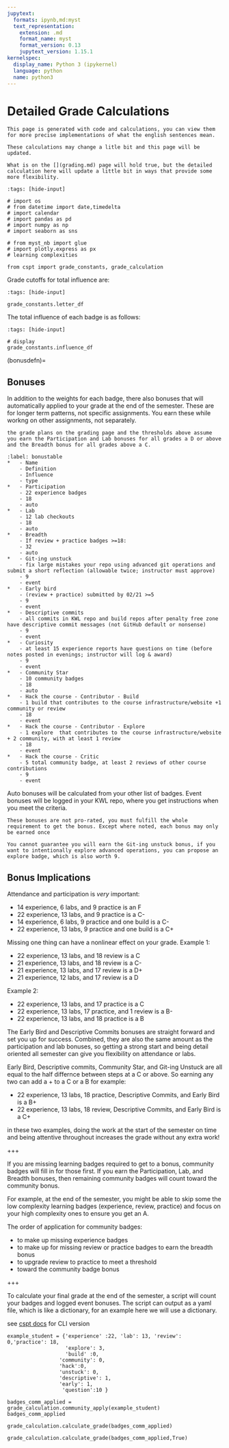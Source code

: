 ```yaml
---
jupytext:
  formats: ipynb,md:myst
  text_representation:
    extension: .md
    format_name: myst
    format_version: 0.13
    jupytext_version: 1.15.1
kernelspec:
  display_name: Python 3 (ipykernel)
  language: python
  name: python3
---
```


# Detailed Grade Calculations 

```{important} 
This page is generated with code and calculations, you can view them for more precise implementations of what the english sentences mean. 
```

```{warning}
These calculations may change a litle bit and this page will be updated. 

What is on the [](grading.md) page will hold true, but the detailed calculation here will update a little bit in ways that provide some more flexibility. 
```

```{code-cell} ipython3
:tags: [hide-input]

# import os
# from datetime import date,timedelta
# import calendar
# import pandas as pd
# import numpy as np
# import seaborn as sns

# from myst_nb import glue
# import plotly.express as px
# learning complexities

from cspt import grade_constants, grade_calculation
```

Grade cutoffs for total influence are:

```{code-cell} ipython3
:tags: [hide-input]

grade_constants.letter_df
```

The total influence of each badge is as follows:

```{code-cell} ipython3
:tags: [hide-input]

# display
grade_constants.influence_df
```

(bonusdefn)=
## Bonuses

In addition to the weights for each badge, there also bonuses that will automatically applied to your grade at the end of the semester.  These are for longer term patterns, not specific assignments.  You earn these while workng on other assignments, not separately. 

```{important}
the grade plans on the grading page and the thresholds above assume you earn the Participation and Lab bonuses for all grades a D or above and the Breadth bonus for all grades above a C.  

```

```{list-table}
:label: bonustable
*   - Name
    - Definition
    - Influence
    - type
*   - Participation
    - 22 experience badges
    - 18
    - auto
*   - Lab
    - 12 lab checkouts
    - 18
    - auto
*   - Breadth
    - If review + practice badges >=18:
    - 32
    - auto
*   - Git-ing unstuck 
    - fix large mistakes your repo using advanced git operations and submit a short reflection (allowable twice; instructor must approve)
    - 9
    - event
*   - Early bird
    - (review + practice) submitted by 02/21 >=5
    - 9
    - event
*   - Descriptive commits
    - all commits in KWL repo and build repos after penalty free zone have descriptive commit messages (not GitHub default or nonsense)
    - 9
    - event
*   - Curiosity
    - at least 15 experience reports have questions on time (before notes posted in evenings; instructor will log & award)
    - 9
    - event 
*   - Community Star
    - 10 community badges
    - 18
    - auto
*   - Hack the course - Contributor - Build
    - 1 build that contributes to the course infrastructure/website +1 community or review
    - 18
    - event
*   - Hack the course - Contributor - Explore
    - 1 explore  that contributes to the course infrastructure/website + 2 community, with at least 1 review
    - 18
    - event
*   - Hack the course - Critic
    - 5 total community badge, at least 2 reviews of other course contributions
    - 9
    - event
```

Auto bonuses will be calculated from your other list of badges.  Event bonuses will be logged in your KWL repo, where you get instructions when you meet the criteria. 

```{note}
These bonuses are not pro-rated, you must fulfill the whole requirement to get the bonus. Except where noted, each bonus may only be earned once
```

```{note}
You cannot guarantee you will earn the Git-ing unstuck bonus, if you want to intentionally explore advanced operations, you can propose an explore badge, which is also worth 9. 
```

## Bonus Implications

Attendance and participation is *very* important: 
- 14 experience, 6 labs, and 9 practice is an F
- 22 experience, 13 labs, and 9 practice is a C-
- 14 experience, 6 labs,  9 practice and one build is a C-
- 22 experience, 13 labs,  9 practice and one build is a C+


Missing one thing can have a nonlinear effect on your grade.
Example 1: 
- 22 experience, 13 labs, and 18 review is a C
- 21 experience, 13 labs, and 18 review is a C-
- 21 experience, 13 labs, and 17 review is a D+
- 21 experience, 12 labs, and 17 review is a D

Example 2:
- 22 experience, 13 labs, and 17 practice is a C
- 22 experience, 13 labs, 17 practice, and 1 review is a B-
- 22 experience, 13 labs, and 18 practice is a B

The Early Bird and Descriptive Commits bonuses are straight forward and set you up for success.  Combined, they are also the same amount as the participation and lab bonuses, so getting a strong start and being detail oriented all semester can give you flexibility on attendance or labs. 

Early Bird, Descriptive commits, Community Star, and Git-ing Unstuck are all equal to the half differnce between steps at a C or above. So earning any two can add a + to a C or a B for example:
- 22 experience, 13 labs, 18 practice, Descriptive Commits, and Early Bird is a B+  
- 22 experience, 13 labs, 18 review, Descriptive Commits, and Early Bird is a C+

in these two examples, doing the work at the start of the semester on time and being attentive throughout increases the grade without any extra work!

+++




If you are missing learning badges required to get to a bonus, community badges will fill in for those first.  If you earn the Participation, Lab, and Breadth bonuses, then remaining community badges will count toward the community bonus.  

For example, at the end of the semester, you might be able to skip some the low complexity learning badges (experience, review, practice) and focus on your high complexity ones to ensure you get an A. 

The order of application for community badges: 
- to make up missing experience badges 
- to make up for missing review or practice badges to earn the breadth bonus 
- to upgrade review to practice to meet a threshold 
- toward the community badge bonus 

+++

To calculate your final grade at the end of the semester, a script will count your badges and logged event bonuses. The script can output as a yaml file, which is like a dictionary, for an example here we will use a dictionary. 

see [cspt docs](https://compsys-progtools.github.io/courseutils/cli.html#cspt-grade) for CLI version

```{code-cell} ipython3
example_student = {'experience' :22, 'lab': 13, 'review': 0,'practice': 18,
                   'explore': 3,
                   'build' :0,
                 'community': 0,
                 'hack':0,
                 'unstuck': 0,
                 'descriptive': 1,
                 'early': 1,
                  'question':10 }
```

```{code-cell} ipython3
badges_comm_applied = grade_calculation.community_apply(example_student)
badges_comm_applied
```

```{code-cell} ipython3
grade_calculation.calculate_grade(badges_comm_applied)
```

```{code-cell} ipython3
grade_calculation.calculate_grade(badges_comm_applied,True)
```

```{code-cell} ipython3

```
